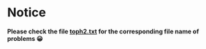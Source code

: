 # Notice
**Please check the file [toph2.txt](/description/toph2.txt) for the corresponding file name of problems :grinning:**
